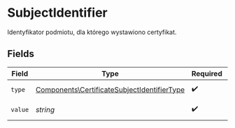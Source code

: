 # SubjectIdentifier

Identyfikator podmiotu, dla którego wystawiono certyfikat.


## Fields

| Field                                                                                                      | Type                                                                                                       | Required                                                                                                   | Description                                                                                                |
| ---------------------------------------------------------------------------------------------------------- | ---------------------------------------------------------------------------------------------------------- | ---------------------------------------------------------------------------------------------------------- | ---------------------------------------------------------------------------------------------------------- |
| `type`                                                                                                     | [Components\CertificateSubjectIdentifierType](../../Models/Components/CertificateSubjectIdentifierType.md) | :heavy_check_mark:                                                                                         | Typ identyfikatora.                                                                                        |
| `value`                                                                                                    | *string*                                                                                                   | :heavy_check_mark:                                                                                         | Wartość identyfikatora.                                                                                    |